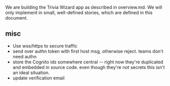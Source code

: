 We are building the Trivia Wizard app as described in overview.md. We will only implement in small, well-defined stories, which are defined in this document.


## misc
- Use wss/https to secure traffic
- send over authn token with first host msg, otherwise reject. teams don't need authn
- store the Cognito ids somewhere central -- right now they're duplicated and embedded in source code. even though they're not secrets this isn't an ideal situation.
- update verification email